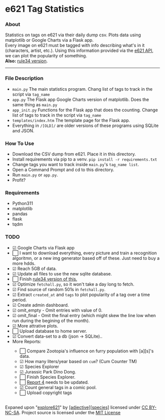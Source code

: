 # e621 Tag Statistics
<h3><b>About</b></h3>
Statistics on tags on e621 via their daily dump csv. Plots data using matplotlib or Google Charts via a Flask app.<br>
Every image on e621 must be tagged with info describing what's in it (characters, artist, etc.). Using this information provided via the <a href="https://e621.net/posts.json">e621 API</a>, we can plot the popularity of something.<br>
<b>Also:</b> <a href="https://github.com/E-Krabs/rule34_json_dump">rule34 version</a>.
<hr>

<h3><b>File Description</b></h3>
<ul>
  <li><code>main.py</code> The main statistics program. Chang list of tags to track in the script via <code>tag_name</code><br></li>
  <li><code>app.py</code> The Flask app Google Charts version of matplotlib. Does the same thing as <code>main.py</code><br></li>
  <li><code>app_init.py</code> Functions for the Flask app that does the counting. Change list of tags to track in the script via <code>tag_name</code><br></li>
  <li><code>templates/index.htm</code> The template page for the Flask app.<br></li>
  <li>Everything in <code>/[OLD]/</code> are older versions of these programs using SQLite and JSON.</li>
</ul>

<h3><b>How To Use</b></h3>
<ul>
  <li>Download the CSV dump from e621. Place it in this directory.</li>
  <li>Install requirements via pip to a venv. <code>pip install -r requirements.txt</code></li>
  <li>Change tags you want to track inside <code>main.py</code>'s <code>tag_name list</code>.</li>
  <li>Open a Command Prompt and cd to this directory.</li>
  <li>Run <code>main.py</code> or <code>app.py</code>.</li>
  <li>Profit?</li>
</ul>
  
<h3><b>Requirements</b></h3>
<ul>
  <li>Python311</li>
  <li>matplotlib</li>
  <li>pandas</li>
  <li>flask</li>
  <li>tqdm</li>
</ul>

<h3><b>TODO</b></h3>
<ul>
  <li>☑ Google Charts via Flask app</li>
  <li>⬜ I want to download everything, every picture and train a recognition algoritmn, or a new img generator based off of these. Just need to buy a more hdds.</li>
  <li>☑ Reach 5GB of data.</li>
  <li>☑ Update all files to use the new sqlite database.</li>
  <li>⬜ Finish <a href="https://github.com/E-Krabs/rule34_json_dump">rule34 version of this.</a></li>
  <li>☑ Optimize <code>fetchall.py</code>, so it won't take a day long to fetch.</li>
  <li>☑ Find source of random 501s in <code>fetchall.py</code>.</li>
  <li>☑ Extract <code>created_at</code> and <code>tags</code> to plot popularity of a tag over a time period.</li>
  <li>☑ Create admin dashboard.</li>
  <li>☑ omit_empty - Omit entries with value of 0.</li>
  <li>☑ omit_final - Omit the final entry (which might skew the line low when run during the begining of the month).</li>
  <li>☑ More attrative plots.</li>
  <li>⬜ Upload database to home server.</li>
  <li>☑ Convert data-set to a db (json -> SQLite)..</li>
  <li>More Reports:</li>
    <ul>
      <li>⬜ Compare Zootopia's influence on furry population with [a][s]'s data.</li>
      <li>☑ How many liters/year based on <code>cum</code>? (Cum Counter TM)</li>
      <li>☑ Species Explorer</li>
      <li>☑ Jurassic Park Dino Dong.</li>
      <li>⬜ Finish Species Explorer.</li>
      <li>⬜ <a href="https://e-krabs.github.io/e621-json-dump/Report/4.htm">Report 4</a> needs to be updated.</li>
      <li>☑ Count general tags in a comic pool.</li>
  <li>⬜ Upload copyright tags</li>
  </ul>
</ul>
<br>
Expaned upon "<a href="https://explore621.net">explore621</a>" by <a href="https://adjectivespecies.com/">[adjective][species]</a> licensed under <a href="https://creativecommons.org/licenses/by-nc-sa/4.0/">CC BY-NC-SA</a>. Project source is licensed under the <a href="https://github.com/E-Krabs/e621-json-dump/blob/main/LICENSE">MIT License</a>
